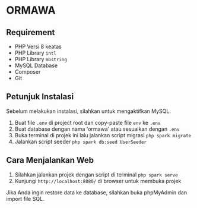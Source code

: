 # ORMAWA

## Requirement

-   PHP Versi 8 keatas
-   PHP Library `intl`
-   PHP Library `mbstring`
-   MySQL Database
-   Composer
-   Git

## Petunjuk Instalasi

Sebelum melakukan instalasi, silahkan untuk mengaktifkan MySQL.

1. Buat file `.env` di project root dan copy-paste file `env` ke `.env`
2. Buat database dengan nama 'ormawa' atau sesuaikan dengan `.env`
3. Buka terminal di projek ini lalu jalankan script migrasi `php spark migrate`
4. Jalankan script seeder `php spark db:seed UserSeeder`

## Cara Menjalankan Web

1. Silahkan jalankan projek dengan script di terminal `php spark serve`
2. Kunjungi `http://localhost:8080/` di browser untuk membuka projek

Jika Anda ingin restore data ke database, silahkan buka phpMyAdmin dan import file SQL.

